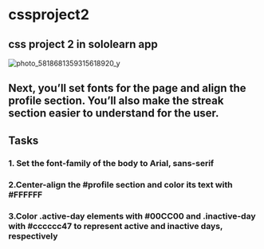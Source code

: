 # cssproject2
css project 2 in sololearn app
---------------------------------------------
![photo_5818681359315618920_y](https://github.com/user-attachments/assets/0c9bcb65-1a71-4f96-98ad-2f7f85b38b09)

 ## Next, you’ll set fonts for the page and align the profile section. You’ll also make the streak section easier to understand for the user.
## Tasks
### 1. Set the font-family of the body to Arial, sans-serif
### 2.Center-align the #profile section and color its text with #FFFFFF
### 3.Color .active-day elements with #00CC00 and .inactive-day with #cccccc47 to represent active and inactive days, respectively

